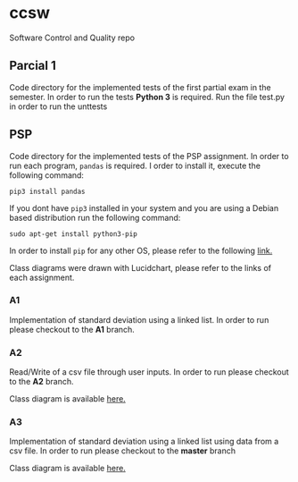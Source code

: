 # ccsw
Software Control and Quality repo

## Parcial 1
Code directory for the implemented tests of the first partial exam in the semester.
In order to run the tests <b>Python 3</b> is required. Run the file test.py in order to run the unttests

## PSP

Code directory for the implemented tests of the PSP assignment. In order to run each program, ```pandas``` is required. I order to install it, execute the following command:

    pip3 install pandas

If you dont have ```pip3``` installed in your system and you are using a Debian based distribution run the following command:

    sudo apt-get install python3-pip

In order to install ```pip``` for any other OS, please refer to the following [link.](https://pip.pypa.io/en/stable/installing/)

Class diagrams were drawn with Lucidchart, please refer to the links of each assignment.

### A1 

Implementation of standard deviation using a linked list. In order to run please checkout to the **A1** branch.

### A2 
Read/Write of a csv file through user inputs. In order to run please checkout to the **A2** branch.

Class diagram is available [here.](https://www.lucidchart.com/invitations/accept/91f49a45-eb43-4d72-95ab-37637dcb7fc7)


### A3
Implementation of standard deviation using a linked list using data from a csv file. In order to run please checkout to the **master** branch

Class diagram is available [here.](https://www.lucidchart.com/invitations/accept/4f114a74-438d-43cc-b3b8-c0ee99f28dee)